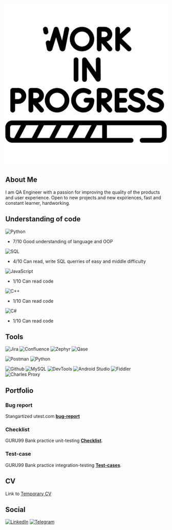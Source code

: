 [![Header](https://github.com/IvanSoregashi/IvanSoregashi/blob/main/assets/work-in-progress.png)](https://github.com/IvanSoregashi/)
## About Me
I am QA Engineer with a passion for improving the quality of the products and user experience.
Open to new projects and new expiriences, fast and constant learner, hardworking.

## Understanding of code

![Python](https://img.shields.io/badge/Python-090909?style=for-the-badge&logo=Python&logoColor=8cc4d7 "Python")
* 7/10 Good understanding of language and OOP

![SQL](https://img.shields.io/badge/SQL-090909?style=for-the-badge&logo=SQL&logoColor=8cc4d7 "SQL")
* 4/10 Can read, write SQL querries of easy and middle difficulty

![JavaScript](https://img.shields.io/badge/JavaScript-090909?style=for-the-badge&logo=JavaScript&logoColor=8cc4d7 "JavaScript")
* 1/10 Can read code

![C++](https://img.shields.io/badge/C++-090909?style=for-the-badge&logo=Cplusplus&logoColor=8cc4d7 "C++")
* 1/10 Can read code

![C#](https://img.shields.io/badge/C_Sharp-090909?style=for-the-badge&logo=Csharp&logoColor=8cc4d7 "C#")
* 1/10 Can read code

## Tools

![Jira](https://img.shields.io/badge/Jira-090909?style=for-the-badge&logo=jira&logoColor=136be1 "Jira")
![Confluence](https://img.shields.io/badge/Confluence-090909?style=for-the-badge&logo=confluence&logoColor=136be1 "Confluence")
![Zephyr](https://img.shields.io/badge/Zephyr-090909?style=for-the-badge&logo=zephyr&logoColor=136be1 "Zephyr")
![Qase](https://img.shields.io/badge/Qase-090909?style=for-the-badge&logo=qase&logoColor=136be1 "Qase")

![Postman](https://img.shields.io/badge/Postman-090909?style=for-the-badge&logo=postman&logoColor=f76935 "Postman")
![Python](https://img.shields.io/badge/Python-090909?style=for-the-badge&logo=python&logoColor=f76935 "Python")

![Github](https://img.shields.io/badge/Github-090909?style=for-the-badge&logo=github&logoColor=8cc4d7 "Git/Github")
![MySQL](https://img.shields.io/badge/MySQL-090909?style=for-the-badge&logo=mysql&logoColor=00618a "MySQL")
![DevTools](https://img.shields.io/badge/DevTools-090909?style=for-the-badge&logo=googlechrome&logoColor=2674f2 "DevTools")
![Android Studio](https://img.shields.io/badge/AndroidStudio-090909?style=for-the-badge&logo=androidstudio&logoColor=3ad07d "Android Studio")
![Fiddler](https://img.shields.io/badge/Fiddler-090909?style=for-the-badge&logo=fiddler&logoColor=8cc4d7 "Fiddler")
![Charles Proxy](https://img.shields.io/badge/CharlesProxy-090909?style=for-the-badge&logo=charlesproxy&logoColor=8cc4d7 "Charles Proxy")

## Portfolio
### Bug report

Stangartized utest.com [**bug-report**](https://github.com/IvanSoregashi/IvanSoregashi/blob/main/resume/Bug-report_mobile-utest.md  "Link to markdown file on github")

### Checklist

GURU99 Bank practice unit-testing [**Checklist**](https://github.com/IvanSoregashi/IvanSoregashi/blob/main/assets/G99_TC.PNG "picture of google sheet").

### Test-case

GURU99 Bank practice integration-testing [**Test-cases**](https://github.com/IvanSoregashi/IvanSoregashi/blob/main/assets/G99_TC.PNG "picture of google sheet").


## CV
Link to [Temporary CV](https://github.com/IvanSoregashi/IvanSoregashi/blob/main/assets/SIA.pdf "hh generated pdf")

## Social
[![LinkedIn](https://img.shields.io/badge/Linkedin-090909?style=for-the-badge&logo=linkedin&logoColor=0073b1)](https://www.linkedin.com/in/ivan-shiriaev/ "LinkedIn Prifile")
[![Telegram](https://img.shields.io/badge/Telegram-090909?style=for-the-badge&logo=telegram&logoColor=31a5db)](https://t.me/Affliction8 "Telegram")
